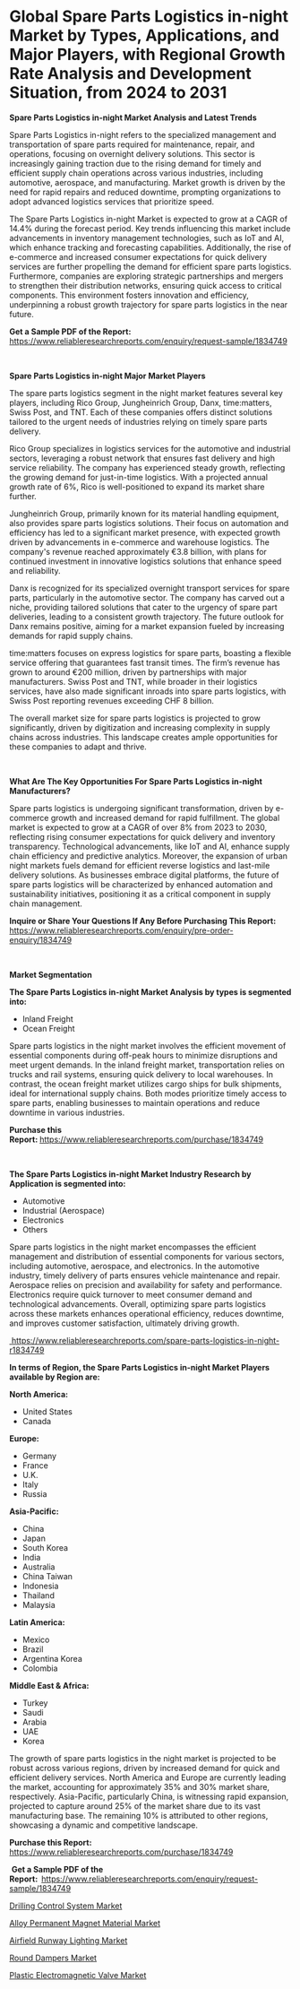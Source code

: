 <p><h1>Global Spare Parts Logistics in-night Market by Types, Applications, and Major Players, with Regional Growth Rate Analysis and Development Situation, from 2024 to 2031</h1></p><p><strong>Spare Parts Logistics in-night Market Analysis and Latest Trends</strong></p>
<p><p>Spare Parts Logistics in-night refers to the specialized management and transportation of spare parts required for maintenance, repair, and operations, focusing on overnight delivery solutions. This sector is increasingly gaining traction due to the rising demand for timely and efficient supply chain operations across various industries, including automotive, aerospace, and manufacturing. Market growth is driven by the need for rapid repairs and reduced downtime, prompting organizations to adopt advanced logistics services that prioritize speed.</p><p>The Spare Parts Logistics in-night Market is expected to grow at a CAGR of 14.4% during the forecast period. Key trends influencing this market include advancements in inventory management technologies, such as IoT and AI, which enhance tracking and forecasting capabilities. Additionally, the rise of e-commerce and increased consumer expectations for quick delivery services are further propelling the demand for efficient spare parts logistics. Furthermore, companies are exploring strategic partnerships and mergers to strengthen their distribution networks, ensuring quick access to critical components. This environment fosters innovation and efficiency, underpinning a robust growth trajectory for spare parts logistics in the near future.</p></p>
<p><strong>Get a Sample PDF of the Report:&nbsp;</strong> <a href="https://www.reliableresearchreports.com/enquiry/request-sample/1834749?utm_campaign=10&utm_medium=2&utm_source=Github&utm_content=ia&utm_term=16102024&utm_id=spare-parts-logistics-in-night">https://www.reliableresearchreports.com/enquiry/request-sample/1834749</a></p>
<p>&nbsp;</p>
<p><strong>Spare Parts Logistics in-night Major Market Players</strong></p>
<p><p>The spare parts logistics segment in the night market features several key players, including Rico Group, Jungheinrich Group, Danx, time:matters, Swiss Post, and TNT. Each of these companies offers distinct solutions tailored to the urgent needs of industries relying on timely spare parts delivery.</p><p>Rico Group specializes in logistics services for the automotive and industrial sectors, leveraging a robust network that ensures fast delivery and high service reliability. The company has experienced steady growth, reflecting the growing demand for just-in-time logistics. With a projected annual growth rate of 6%, Rico is well-positioned to expand its market share further.</p><p>Jungheinrich Group, primarily known for its material handling equipment, also provides spare parts logistics solutions. Their focus on automation and efficiency has led to a significant market presence, with expected growth driven by advancements in e-commerce and warehouse logistics. The company's revenue reached approximately €3.8 billion, with plans for continued investment in innovative logistics solutions that enhance speed and reliability.</p><p>Danx is recognized for its specialized overnight transport services for spare parts, particularly in the automotive sector. The company has carved out a niche, providing tailored solutions that cater to the urgency of spare part deliveries, leading to a consistent growth trajectory. The future outlook for Danx remains positive, aiming for a market expansion fueled by increasing demands for rapid supply chains.</p><p>time:matters focuses on express logistics for spare parts, boasting a flexible service offering that guarantees fast transit times. The firm’s revenue has grown to around €200 million, driven by partnerships with major manufacturers. Swiss Post and TNT, while broader in their logistics services, have also made significant inroads into spare parts logistics, with Swiss Post reporting revenues exceeding CHF 8 billion.</p><p>The overall market size for spare parts logistics is projected to grow significantly, driven by digitization and increasing complexity in supply chains across industries. This landscape creates ample opportunities for these companies to adapt and thrive.</p></p>
<p>&nbsp;</p>
<p><strong>What Are The Key Opportunities For Spare Parts Logistics in-night Manufacturers?</strong></p>
<p><p>Spare parts logistics is undergoing significant transformation, driven by e-commerce growth and increased demand for rapid fulfillment. The global market is expected to grow at a CAGR of over 8% from 2023 to 2030, reflecting rising consumer expectations for quick delivery and inventory transparency. Technological advancements, like IoT and AI, enhance supply chain efficiency and predictive analytics. Moreover, the expansion of urban night markets fuels demand for efficient reverse logistics and last-mile delivery solutions. As businesses embrace digital platforms, the future of spare parts logistics will be characterized by enhanced automation and sustainability initiatives, positioning it as a critical component in supply chain management.</p></p>
<p><strong>Inquire or Share Your Questions If Any Before Purchasing This Report:</strong> <a href="https://www.reliableresearchreports.com/enquiry/pre-order-enquiry/1834749?utm_campaign=10&utm_medium=2&utm_source=Github&utm_content=ia&utm_term=16102024&utm_id=spare-parts-logistics-in-night">https://www.reliableresearchreports.com/enquiry/pre-order-enquiry/1834749</a></p>
<p>&nbsp;</p>
<p><strong>Market Segmentation</strong></p>
<p><strong>The Spare Parts Logistics in-night Market Analysis by types is segmented into:</strong></p>
<p><ul><li>Inland Freight</li><li>Ocean Freight</li></ul></p>
<p><p>Spare parts logistics in the night market involves the efficient movement of essential components during off-peak hours to minimize disruptions and meet urgent demands. In the inland freight market, transportation relies on trucks and rail systems, ensuring quick delivery to local warehouses. In contrast, the ocean freight market utilizes cargo ships for bulk shipments, ideal for international supply chains. Both modes prioritize timely access to spare parts, enabling businesses to maintain operations and reduce downtime in various industries.</p></p>
<p><strong>Purchase this Report:&nbsp;</strong><a href="https://www.reliableresearchreports.com/purchase/1834749?utm_campaign=10&utm_medium=2&utm_source=Github&utm_content=ia&utm_term=16102024&utm_id=spare-parts-logistics-in-night">https://www.reliableresearchreports.com/purchase/1834749</a></p>
<p>&nbsp;</p>
<p><strong>The Spare Parts Logistics in-night Market Industry Research by Application is segmented into:</strong></p>
<p><ul><li>Automotive</li><li>Industrial (Aerospace)</li><li>Electronics</li><li>Others</li></ul></p>
<p><p>Spare parts logistics in the night market encompasses the efficient management and distribution of essential components for various sectors, including automotive, aerospace, and electronics. In the automotive industry, timely delivery of parts ensures vehicle maintenance and repair. Aerospace relies on precision and availability for safety and performance. Electronics require quick turnover to meet consumer demand and technological advancements. Overall, optimizing spare parts logistics across these markets enhances operational efficiency, reduces downtime, and improves customer satisfaction, ultimately driving growth.</p></p>
<p><a href="https://www.reliableresearchreports.com/spare-parts-logistics-in-night-r1834749?utm_campaign=10&utm_medium=2&utm_source=Github&utm_content=ia&utm_term=16102024&utm_id=spare-parts-logistics-in-night">&nbsp;https://www.reliableresearchreports.com/spare-parts-logistics-in-night-r1834749</a></p>
<p><strong>In terms of Region, the Spare Parts Logistics in-night Market Players available by Region are:</strong></p>
<p>
    <p> <strong> North America: </strong>
        <ul>
            <li>United States</li>
            <li>Canada</li>
        </ul>
        </p> 
    <p> <strong> Europe: </strong>
        <ul>
            <li>Germany</li>
            <li>France</li>
            <li>U.K.</li>
            <li>Italy</li>
            <li>Russia</li>
        </ul>
        </p> 
    <p> <strong> Asia-Pacific: </strong>
        <ul>
            <li>China</li>
            <li>Japan</li>
            <li>South Korea</li>
            <li>India</li>
            <li>Australia</li>
            <li>China Taiwan</li>
            <li>Indonesia</li>
            <li>Thailand</li>
            <li>Malaysia</li>
        </ul>
        </p> 
    <p> <strong> Latin America: </strong>
        <ul>
            <li>Mexico</li>
            <li>Brazil</li>
            <li>Argentina Korea</li>
            <li>Colombia</li>
        </ul>
        </p> 
    <p> <strong> Middle East & Africa: </strong>
        <ul>
            <li>Turkey</li>
            <li>Saudi</li>
            <li>Arabia</li>
            <li>UAE</li>
            <li>Korea</li>
        </ul>
    </p>
    </p>
<p><p>The growth of spare parts logistics in the night market is projected to be robust across various regions, driven by increased demand for quick and efficient delivery services. North America and Europe are currently leading the market, accounting for approximately 35% and 30% market share, respectively. Asia-Pacific, particularly China, is witnessing rapid expansion, projected to capture around 25% of the market share due to its vast manufacturing base. The remaining 10% is attributed to other regions, showcasing a dynamic and competitive landscape.</p></p>
<p><strong>Purchase this Report: </strong><a href="https://www.reliableresearchreports.com/purchase/1834749?utm_campaign=10&utm_medium=2&utm_source=Github&utm_content=ia&utm_term=16102024&utm_id=spare-parts-logistics-in-night">https://www.reliableresearchreports.com/purchase/1834749</a></p>
<p>&nbsp;<strong>Get a Sample PDF of the Report:&nbsp;&nbsp;</strong><a href="https://www.reliableresearchreports.com/enquiry/request-sample/1834749?utm_campaign=10&utm_medium=2&utm_source=Github&utm_content=ia&utm_term=16102024&utm_id=spare-parts-logistics-in-night">https://www.reliableresearchreports.com/enquiry/request-sample/1834749</a></p>
<p><strong></strong></p>
<p><p><a href="https://issuu.com/reportprime-2/docs/drilling-control-system-market-size_6166837bb2f8f6?utm_campaign=10&utm_medium=2&utm_source=Github&utm_content=ia&utm_term=16102024&utm_id=spare-parts-logistics-in-night">Drilling Control System Market</a></p><p><a href="https://github.com/JubayerMia832/Market-Research-Report-List-1/blob/main/alloy-permanent-magnet-material-market.md?utm_campaign=10&utm_medium=2&utm_source=Github&utm_content=ia&utm_term=16102024&utm_id=spare-parts-logistics-in-night">Alloy Permanent Magnet Material Market</a></p><p><a href="https://issuu.com/reportprime-2/docs/airfield-runway-lighting-market-siz_1aa01e45cebad5?utm_campaign=10&utm_medium=2&utm_source=Github&utm_content=ia&utm_term=16102024&utm_id=spare-parts-logistics-in-night">Airfield Runway Lighting Market</a></p><p><a href="https://www.linkedin.com/pulse/round-dampers-market-maturity-analysis-regional-disparities-ol51e?trk=public_post_embed_feed-article-content&utm_campaign=10&utm_medium=2&utm_source=Github&utm_content=ia&utm_term=16102024&utm_id=spare-parts-logistics-in-night">Round Dampers Market</a></p><p><a href="https://github.com/NancyAlvarado586/Market-Research-Report-List-1/blob/main/plastic-electromagnetic-valve-market.md?utm_campaign=10&utm_medium=2&utm_source=Github&utm_content=ia&utm_term=16102024&utm_id=spare-parts-logistics-in-night">Plastic Electromagnetic Valve Market</a></p></p>